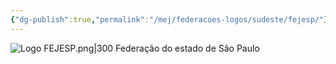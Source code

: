 ```yaml
---
{"dg-publish":true,"permalink":"/mej/federacoes-logos/sudeste/fejesp/"}
---
```


![Logo FEJESP.png|300](/img/user/Imagens/Logos%20das%20Federa%C3%A7%C3%B5es/Logo%20FEJESP.png)
Federação do estado de São Paulo